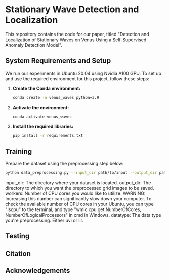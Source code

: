 # Stationary Wave Detection and Localization
This repository contains the code for our paper, titled "Detection and Localization of Stationary Waves on Venus Using a Self-Supervised Anomaly Detection Model".

## System Requirements and Setup
We run our experiments in Ubuntu 20.04 using Nvidia A100 GPU.
To set up and use the required environment for this project, follow these steps:

1. **Create the Conda environment:**
   ```bash
   conda create -n venus_waves python=3.9

2. **Activate the environment:**
   ```bash
   conda activate venus_waves

3. **Install the required libraries:**
   ```bash
   pip install -r requirements.txt

## Training 
Prepare the dataset using the preprocessing step below:
```bash
python data_preprocessing.py --input_dir path/to/input --output_dir path/to/output --workers 4 --datatype uvi_or_lir
```
input_dir: The directory where your dataset is located.
output_dir: The directory to which you want the preprocessed grid images to be saved.
workers: Number of CPU cores you would like to utilize. WARNING: Increasing this number can significantly slow down your computer. To check the available number of CPU cores in your Ubuntu, you can type "lscpu" to the terminal, and type "wmic cpu get NumberOfCores, NumberOfLogicalProcessors" in cmd in Windows.
datatype: The data type you're preprocessing. Either uvi or lir.


## Testing

## Citation

## Acknowledgements
